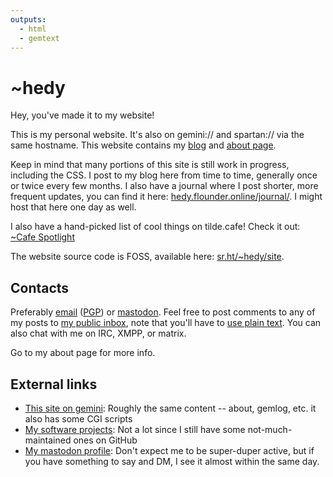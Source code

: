```yaml
---
outputs:
  - html
  - gemtext
---
```


# ~hedy

Hey, you've made it to my website!

This is my personal website. It's also on gemini:// and spartan:// via the same
hostname. This website contains my [blog](./posts/) and [about page](./about/).

Keep in mind that many portions of this site is still work in progress, including the CSS.
I post to my blog here from time to time, generally once or twice every few months. I also
have a journal where I post shorter, more frequent updates, you can find it here:
[hedy.flounder.online/journal/](https://hedy.flounder.online/journal/). I might host that
here one day as well.

I also have a hand-picked list of cool things on tilde.cafe! Check it out:
[~Cafe Spotlight](https://hedy.tilde.cafe/cafe-spotlight/)

The website source code is FOSS, available here: [sr.ht/~hedy/site](https://sr.ht/~hedy/site).

## Contacts

Preferably [email](mailto:hedy@tilde.cafe) ([PGP](./key.asc)) or
<a rel="me" href="https://tilde.zone/@hedy">mastodon</a>.
Feel free to post comments to any of my posts to
[my public inbox](https://lists.sr.ht/~hedy/inbox), note that you'll have to
[use plain text](https://useplaintext.email). You can also chat with me on IRC,
XMPP, or matrix.

Go to my about page for more info.

## External links

* [This site on gemini](gemini://hedy.tilde.cafe/): Roughly the same content -- about, gemlog, etc. it also has some CGI scripts
* [My software projects](https://sr.ht/~hedy/): Not a lot since I still have some not-much-maintained ones on GitHub
* [My mastodon profile](https://tilde.zone/@hedy): Don't expect me to be super-duper active, but if you have something to say and DM, I see it almost within the same day.
